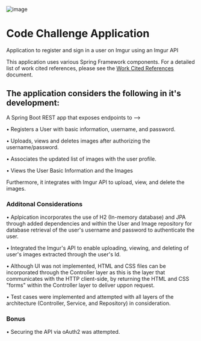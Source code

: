 ![image](https://github.com/coddiec01/code-challenge/assets/160797879/1584e681-3f69-4e36-9f4d-428c72b9cc5c)

# Code Challenge Application
Application to register and sign in a user on Imgur using an Imgur API

This application uses various Spring Framework components. For a detailed list of work cited references, please see the [Work Cited References](docs/work_cited.md) document.

## The application considers the following in it's development: 

A Spring Boot REST app that exposes endpoints to -->

• Registers a User with basic information, username, and password.

• Uploads, views and deletes images after authorizing the username/password.

• Associates the updated list of images with the user profile.

• Views the User Basic Information and the Images

Furthermore, it integrates with Imgur API to upload, view, and delete the images.

### Additonal Considerations

• Aplpication incorporates the use of H2 (In-memory database) and JPA through added dependencies and within the User and Image repository for database retrieval of 
  the user's username and password to authenticate the user.

• Integrated the Imgur's API to enable uploading, viewing, and deleting of user's images extracted through the user's Id. 

• Although UI was not implemented, HTML and CSS files can be incorporated through the Controller layer as this is the layer that communicates with the HTTP client-side, 
  by returning the HTML and CSS "forms" within the Controller layer to deliver uppon request.
  
• Test cases were implemented and attempted with all layers of the architecture (Controller, Service, and Repository) in consideration.

### Bonus
• Securing the API via oAuth2 was attempted.

